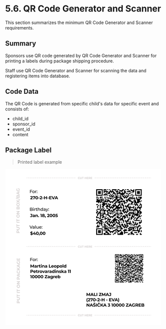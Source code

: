# 5.6. QR Code Generator and Scanner

This section summarizes the minimum QR Code Generator and Scanner requirements.

## Summary

Sponsors use QR code generated by QR Code Generator and Scanner for printing a labels during package shipping procedure.

Staff use QR Code Generator and Scanner for scanning the data and registering items into database.

## Code Data

The QR Code is generated from specific child's data for specific event and consists of:

* child\_id
* sponsor\_id
* event\_id
* content

## Package Label

> Printed label example

![](../.gitbook/assets/qr-code-label.png)

